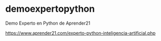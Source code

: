 # demoexpertopython
Demo Experto en Python de Aprender21

https://www.aprender21.com/experto-python-inteligencia-artificial.php
